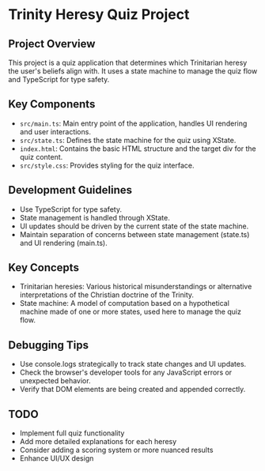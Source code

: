 
# Trinity Heresy Quiz Project

## Project Overview
This project is a quiz application that determines which Trinitarian heresy the user's beliefs align with. It uses a state machine to manage the quiz flow and TypeScript for type safety.

## Key Components
- `src/main.ts`: Main entry point of the application, handles UI rendering and user interactions.
- `src/state.ts`: Defines the state machine for the quiz using XState.
- `index.html`: Contains the basic HTML structure and the target div for the quiz content.
- `src/style.css`: Provides styling for the quiz interface.

## Development Guidelines
- Use TypeScript for type safety.
- State management is handled through XState.
- UI updates should be driven by the current state of the state machine.
- Maintain separation of concerns between state management (state.ts) and UI rendering (main.ts).

## Key Concepts
- Trinitarian heresies: Various historical misunderstandings or alternative interpretations of the Christian doctrine of the Trinity.
- State machine: A model of computation based on a hypothetical machine made of one or more states, used here to manage the quiz flow.

## Debugging Tips
- Use console.logs strategically to track state changes and UI updates.
- Check the browser's developer tools for any JavaScript errors or unexpected behavior.
- Verify that DOM elements are being created and appended correctly.

## TODO
- Implement full quiz functionality
- Add more detailed explanations for each heresy
- Consider adding a scoring system or more nuanced results
- Enhance UI/UX design
